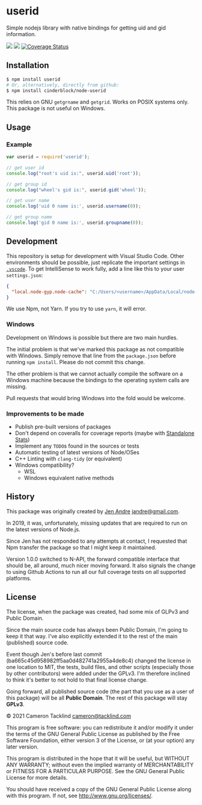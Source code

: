 # userid

Simple nodejs library with native bindings for getting uid and gid information.

[![](https://github.com/cinderblock/node-userid/workflows/Main/badge.svg)](https://github.com/cinderblock/node-userid/actions)
[![](https://github.com/cinderblock/node-userid/workflows/Test%20All%20Versions/badge.svg)](https://github.com/cinderblock/node-userid/actions)
[![Coverage Status](https://coveralls.io/repos/github/cinderblock/node-userid/badge.svg?branch=master)](https://coveralls.io/github/cinderblock/node-userid?branch=master)

## Installation

```bash
$ npm install userid
# Or, alternatively, directly from github:
$ npm install cinderblock/node-userid
```

This relies on GNU `getgrname` and `getgrid`.
Works on POSIX systems only.
This package is not useful on Windows.

## Usage

### Example

```js
var userid = require('userid');

// get user id
console.log("root's uid is:", userid.uid('root'));

// get group id
console.log("wheel's gid is:", userid.gid('wheel'));

// get user name
console.log('uid 0 name is:', userid.username(0));

// get group name
console.log('gid 0 name is:', userid.groupname(0));
```

<!-- TODO: Full Docs -->

## Development

This repository is setup for development with Visual Studio Code.
Other environments should be possible, just replicate the important settings in [`.vscode`](.vscode).
To get IntelliSense to work fully, add a line like this to your user `settings.json`:

```json
{
  "local.node-gyp.node-cache": "C:/Users/<username>/AppData/Local/node-gyp/Cache/<version>"
}
```

We use Npm, not Yarn.
If you try to use `yarn`, it will error.

### Windows

Development on Windows is possible but there are two main hurdles.

The initial problem is that we've marked this package as not compatible with Windows.
Simply remove that line from the `package.json` before running `npm install`.
Please do not commit this change.

The other problem is that we cannot actually compile the software on a Windows machine because the bindings to the operating system calls are missing.

Pull requests that would bring Windows into the fold would be welcome.

### Improvements to be made

- Publish pre-built versions of packages
- Don't depend on coveralls for coverage reports (maybe with [Standalone Stats](https://github.com/cinderblock/github-action-standalone-stats))
- Implement any `TODO`s found in the sources or tests
- Automatic testing of latest versions of Node/OSes
- C++ Linting with `clang-tidy` (or equivalent)
- Windows compatibility?
  - WSL
  - Windows equivalent native methods

## History

This package was originally created by [Jen Andre](https://github.com/jandre/node-userid) <jandre@gmail.com>.

In 2019, it was, unfortunately, missing updates that are required to run on the latest versions of Node.js.

Since Jen has not responded to any attempts at contact, I requested that Npm transfer the package so that I might keep it maintained.

Version 1.0.0 switched to N-API, the forward compatible interface that should be, all around, much nicer moving forward.
It also signals the change to using Github Actions to run all our full coverage tests on all supported platforms.

## License

The license, when the package was created, had some mix of GLPv3 and Public Domain.

Since the main source code has always been Public Domain, I'm going to keep it that way.
I've also explicitly extended it to the rest of the main (published) source code.

Event though Jen's before last commit (ba665c45d958982ff5aa0d482741a2955a4de8c4) changed the license in one location to MIT,
the tests, build files, and other scripts (especially those by other contributors) were added under the GPLv3.
I'm therefore inclined to think it's better to not hold to that final license change.

Going forward, all published source code (the part that you use as a user of this package) will be all **Public Domain**.
The rest of this package will stay **GPLv3**.

© 2021 Cameron Tacklind <cameron@tacklind.com>

This program is free software: you can redistribute it and/or modify
it under the terms of the GNU General Public License as published by
the Free Software Foundation, either version 3 of the License, or
(at your option) any later version.

This program is distributed in the hope that it will be useful,
but WITHOUT ANY WARRANTY; without even the implied warranty of
MERCHANTABILITY or FITNESS FOR A PARTICULAR PURPOSE. See the
GNU General Public License for more details.

You should have received a copy of the GNU General Public License
along with this program. If not, see <http://www.gnu.org/licenses/>.
